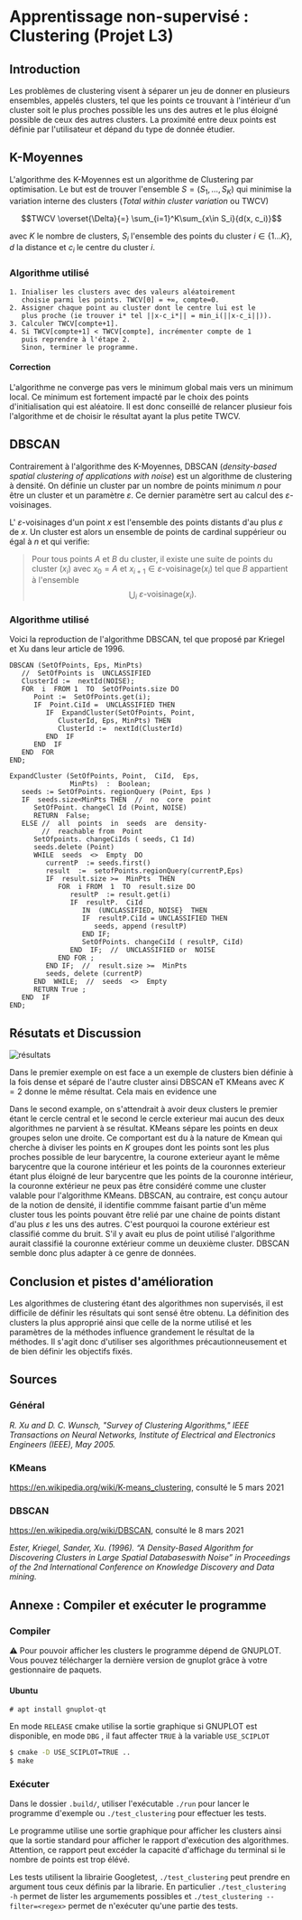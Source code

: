 # Apprentissage non-supervisé : Clustering (Projet L3)

## Introduction
Les problèmes de clustering visent à séparer un jeu de donner en plusieurs ensembles, appelés clusters, tel que les points ce trouvant à l'intérieur d'un cluster soit le plus proches possible les uns des autres et le plus éloigné possible de ceux des autres clusters. La proximité entre deux points est définie par l'utilisateur et dépand du type de donnée étudier. 

## K-Moyennes
L'algorithme des K-Moyennes est un algorithme de Clustering par optimisation. Le but est de trouver l'ensemble $S = (S_1, \dots, S_K)$ qui minimise la variation interne des clusters (*Total within cluster variation* ou TWCV)

$$TWCV  \overset{\Delta}{=} \sum_{i=1}^K\sum_{x\in S_i}{d(x, c_i)}$$

avec $K$ le nombre de clusters, $S_i$ l'ensemble des points du cluster $i\in\{1\dots K\}$, $d$ la distance et $c_i$ le centre du cluster $i$.  

### Algorithme utilisé

```
1. Inialiser les clusters avec des valeurs aléatoirement 
   choisie parmi les points. TWCV[0] = +∞, compte=0.
2. Assigner chaque point au cluster dont le centre lui est le 
   plus proche (ie trouver i* tel ||x-c_i*|| = min_i(||x-c_i||)).
3. Calculer TWCV[compte+1].
4. Si TWCV[compte+1] < TWCV[compte], incrémenter compte de 1
   puis reprendre à l'étape 2. 
   Sinon, terminer le programme.
```

#### Correction
L'algorithme ne converge pas vers le minimum global mais vers un minimum local. Ce minimum est fortement impacté par le choix des points d'initialisation qui est aléatoire. Il est donc conseillé de relancer plusieur fois l'algorithme et de choisir le résultat ayant la plus petite TWCV.


## DBSCAN

Contrairement à l'algorithme des K-Moyennes, DBSCAN  (*density-based spatial clustering of applications with noise*) est un algorithme de clustering à densité. On définie un cluster par un nombre de points minimum $n$ pour être un cluster et un paramètre $\varepsilon$. Ce dernier paramètre sert au calcul des $\varepsilon$-voisinages. 

L' $\varepsilon$-voisinages d'un point $x$ est l'ensemble des points distants d'au plus $\varepsilon$ de $x$. Un cluster est alors un ensemble de points de cardinal suppérieur ou égal à $n$ et qui verifie:

> Pour tous points $A$ et $B$ du cluster, il existe une suite de points du cluster $(x_i)$ avec $x_0= A$ et $x_{i+1} \in \varepsilon\text{-voisinage}(x_i)$ tel que $B$ appartient à l'ensemble
>$$\bigcup_i \text{ $\varepsilon$-voisinage}(x_i).$$


### Algorithme utilisé

Voici la reproduction de l'algorithme DBSCAN, tel que proposé par
Kriegel et Xu dans leur article de 1996.

```
DBSCAN (SetOfPoints, Eps, MinPts)
   //  SetOfPoints is  UNCLASSIFIED
   ClusterId :=  nextId(NOISE);
   FOR  i  FROM 1  TO  SetOfPoints.size DO
      Point :=  SetOfPoints.get(i);
      IF  Point.CiId =  UNCLASSIFIED THEN
         IF  ExpandCluster(SetOfPoints, Point,
            ClusterId, Eps, MinPts) THEN
            ClusterId :=  nextId(ClusterId)
         END  IF
      END  IF
   END  FOR
END; 

ExpandCluster (SetOfPoints, Point,  CiId,  Eps,
               MinPts)  :  Boolean;
   seeds := SetOfPoints. regionQuery (Point, Eps ) 
   IF  seeds.size<MinPts THEN  //  no  core  point
      SetOfPoint. changeCl Id (Point, NOISE) 
      RETURN  False;
   ELSE //  all  points  in  seeds  are  density-
        //  reachable from  Point
      SetOfpoints. changeCiIds ( seeds, C1 Id) 
      seeds.delete (Point) 
      WHILE  seeds  <>  Empty  DO
         currentP  := seeds.first() 
         result  :=  setofPoints.regionQuery(currentP,Eps)
         IF  result.size >=  MinPts  THEN
            FOR  i FROM  1  TO  result.size DO
               resultP  := result.get(i) 
               IF  resultP.  CiId
                  IN  (UNCLASSIFIED, NOISE}  THEN
                  IF  resultP.CiId = UNCLASSIFIED THEN
                     seeds, append (resultP) 
                  END IF;
                  SetOfPoints. changeCiId ( resultP, CiId) 
               END  IF;  //  UNCLASSIFIED or  NOISE
            END FOR ;
         END IF;  //  result.size >=  MinPts
         seeds, delete (currentP) 
      END  WHILE;  //  seeds  <>  Empty
      RETURN True ;
   END  IF
END;
```

## Résutats et Discussion

![résultats](result.png)

Dans le premier exemple on est face a un exemple de clusters bien définie à la fois dense et séparé de l'autre cluster ainsi DBSCAN eT KMeans avec $K = 2$ donne le même résultat. Cela mais en evidence une

Dans le second example, on s'attendrait à avoir deux clusters le premier étant le cercle central et le second le cercle exterieur mai aucun des deux algorithmes ne parvient à se résultat.
KMeans sépare les points en deux groupes selon une droite. Ce comportant est du à la nature de Kmean qui cherche à diviser les points en $K$ groupes dont les points sont les plus proches possible de leur barycentre, la courone exterieur ayant le même barycentre que la courone intérieur et les points de la couronnes exterieur étant plus éloigné de leur barycentre que les points de la couronne intérieur, la couronne extérieur ne peux pas être considéré comme une cluster valable pour l'algorithme KMeans.
DBSCAN, au contraire, est conçu autour de la notion de densité, il identifie commme faisant partie d'un même cluster tous les points pouvant être relié par une chaine de points distant d'au plus $\varepsilon$ les uns des autres. C'est pourquoi la courone extérieur est classifié comme du bruit. S'il y avait eu plus de point utilisé l'algorithme aurait classifié la couronne extérieur comme un deuxième cluster. DBSCAN semble donc plus adapter à ce genre de données.

## Conclusion et pistes d'amélioration

Les algorithmes de clustering étant des algorithmes non supervisés, il est difficile de définir les résultats qui sont sensé être obtenu. La définition des clusters la plus approprié ainsi que celle de la norme utilisé et les paramètres de la méthodes influence grandement le résultat de la méthodes. Il s'agit donc d'utiliser ses algorithmes précautionneusement et de bien définir les objectifs fixés.

## Sources

### Général
*R. Xu and D. C. Wunsch, "Survey of Clustering Algorithms," IEEE Transactions on Neural Networks,
Institute of Electrical and Electronics Engineers (IEEE), May 2005.*

### KMeans
https://en.wikipedia.org/wiki/K-means_clustering, consulté le 5 mars 2021

### DBSCAN
https://en.wikipedia.org/wiki/DBSCAN, consulté le 8 mars 2021

*Ester, Kriegel, Sander, Xu. (1996). “A Density-Based Algorithm for Discovering Clusters
in Large Spatial Databaseswith Noise” in Proceedings of the 2nd International Conference on Knowledge Discovery and Data mining.*


## Annexe : Compiler et exécuter le programme

### Compiler

:warning: Pour pouvoir afficher les clusters le programme dépend de GNUPLOT. Vous pouvez télécharger la dernière version de gnuplot grâce à votre gestionnaire de paquets. 

#### Ubuntu

```
# apt install gnuplot-qt
```
En mode `RELEASE` cmake utilise la sortie graphique si GNUPLOT est disponible, en mode `DBG` , il faut affecter `TRUE` à la variable `USE_SCIPLOT`

```bash
$ cmake -D USE_SCIPLOT=TRUE ..
$ make
```

### Exécuter

Dans le dossier `.build/`, utiliser l'exécutable `./run` pour lancer le programme d'exemple ou `./test_clustering` pour effectuer les tests.

Le programme utilise une sortie graphique pour afficher les clusters ainsi que la sortie standard pour afficher le rapport d'exécution des algorithmes. Attention, ce rapport peut excéder la capacité d'affichage du terminal si le nombre de points est trop élévé.

Les tests utilisent la librairie Googletest, `./test_clustering` peut prendre en argument tous ceux définis par la librarie. 
En particulier `./test_clustering -h` permet de lister les argumements possibles et `./test_clustering --filter=<regex>` permet de n'exécuter qu'une partie des tests.

